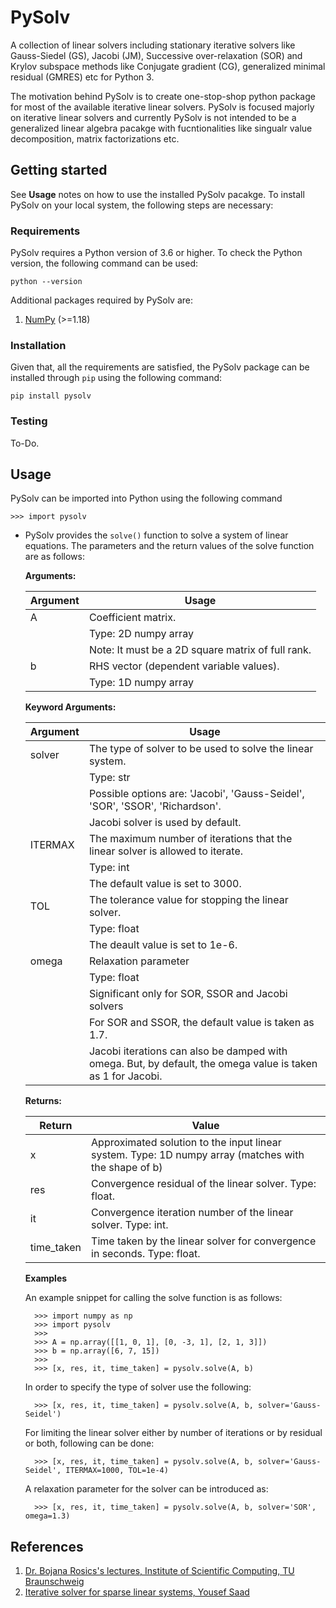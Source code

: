 # PySolv

<p>A collection of linear solvers including stationary iterative solvers like Gauss-Siedel (GS), Jacobi (JM), Successive 
over-relaxation (SOR) and Krylov subspace methods like Conjugate gradient (CG), generalized minimal residual (GMRES) 
etc for Python 3.</p>

<p>The motivation behind PySolv is to create one-stop-shop python package for most of the available iterative linear 
solvers. PySolv is focused majorly on iterative linear solvers and currently PySolv is not intended to be a generalized
linear algebra pacakge with fucntionalities like singualr value decomposition, matrix factorizations etc.</p>

## Getting started

See **Usage** notes on how to use the installed PySolv pacakge. To install PySolv on your local system, the following 
steps are necessary:

### Requirements
PySolv requires a Python version of 3.6 or higher. To check the Python version, the following command can be used:

    python --version
    
Additional packages required by PySolv are:<br>
1. [NumPy][1] (>=1.18)

### Installation

Given that, all the requirements are satisfied, the PySolv package can be installed through `pip` using the following 
command:

    pip install pysolv
    
### Testing

To-Do.

## Usage

PySolv can be imported into Python using the following command

    >>> import pysolv

* PySolv provides the `solve()` function to solve a system of linear equations. The parameters and the return values of 
  the solve function are as follows: </br>
  
  **Arguments:**
  
    |Argument|Usage|
    |---------|-----|
    |A| Coefficient matrix.|
    | | Type: 2D numpy array|
    | | Note: It must be a 2D square matrix of full rank.|
    |b| RHS vector (dependent variable values).|
    | | Type: 1D numpy array|

  **Keyword Arguments:**
  
    |Argument|Usage|
    |---------|-----|
    |solver| The type of solver to be used to solve the linear system.|
    |      | Type: str|
    |      | Possible options are: 'Jacobi', 'Gauss-Seidel', 'SOR', 'SSOR', 'Richardson'.|
    |      | Jacobi solver is used by default.|
    |ITERMAX| The maximum number of iterations that the linear solver is allowed to iterate.|
    |       | Type: int|
    |       | The default value is set to 3000.|
    |TOL| The tolerance value for stopping the linear solver.|
    |   | Type: float|
    |   | The deault value is set to 1e-6.|
    |omega| Relaxation parameter|
    |     | Type: float|
    |     | Significant only for SOR, SSOR and Jacobi solvers|
    |     | For SOR and SSOR, the default value is taken as 1.7.| 
    |     |Jacobi iterations can also be damped with omega. But, by default, the omega value is taken as 1 for Jacobi.|
    
  **Returns:**
  
    |Return|Value|
    |---------|-----|
    |x| Approximated solution to the input linear system. Type: 1D numpy array (matches with the shape of b)|
    |res| Convergence residual of the linear solver. Type: float.|
    |it| Convergence iteration number of the linear solver. Type: int.|
    |time_taken| Time taken by the linear solver for convergence in seconds. Type: float.|

  **Examples**
  
  An example snippet for calling the solve function is as follows:
  
        >>> import numpy as np
        >>> import pysolv
        >>>
        >>> A = np.array([[1, 0, 1], [0, -3, 1], [2, 1, 3]])
        >>> b = np.array([6, 7, 15])
        >>>
        >>> [x, res, it, time_taken] = pysolv.solve(A, b)
        
  In order to specify the type of solver use the following:
  
        >>> [x, res, it, time_taken] = pysolv.solve(A, b, solver='Gauss-Seidel')

  For limiting the linear solver either by number of iterations or by residual or both, following can be done:
  
        >>> [x, res, it, time_taken] = pysolv.solve(A, b, solver='Gauss-Seidel', ITERMAX=1000, TOL=1e-4)
        
  A relaxation parameter for the solver can be introduced as:
  
        >>> [x, res, it, time_taken] = pysolv.solve(A, b, solver='SOR', omega=1.3)
        
## References
1. [Dr. Bojana Rosics's lectures, Institute of Scientific Computing, TU Braunschweig][2]
2. [Iterative solver for sparse linear systems, Yousef Saad][3]


[1]: https://numpy.org/
[2]: https://www.tu-braunschweig.de/en/wire/teaching/previous-terms/winter-2016-17
[3]: https://www-users.cs.umn.edu/~saad/IterMethBook_2ndEd.pdf

